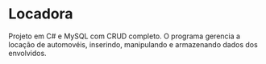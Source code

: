 # Locadora
Projeto em C# e MySQL com CRUD completo. O programa gerencia a locação de automovéis, inserindo, manipulando e armazenando dados dos envolvidos.
